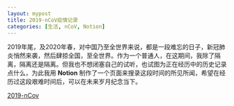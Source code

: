 ```yaml
---
layout: mypost
title: 2019-nCoV疫情记录
categories: [生活, nCoV, Notion]
---
```


2019年尾，及2020年春，对中国乃至全世界来说，都是一段难忘的日子，新冠肺炎悄然来袭，然后肆掠全国，至全世界。作为一个普通人，在这期间，我除了隔离，隔离还是隔离。但我也不想闭塞自己的试听，也试图为正在经历中的历史记录点什么，为此我用 **Notion** 制作了一个页面来搜录这段时间的所见所闻，希望在经历过这段艰难时间后，可以在未来岁月纪念当下。

[2019-nCov](https://www.notion.so/2019-nCoV-4f5fd14a7739407296a2be7a4c3bad24)


